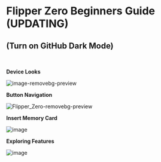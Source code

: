 **<H1>Flipper Zero Beginners Guide (UPDATING)</H1>** 

(Turn on GitHub Dark Mode)
---------------------------------------
<br>

**Device Looks**

![image-removebg-preview](https://github.com/user-attachments/assets/7d9c7cbf-2df4-4283-914e-038e863cb02d)

**Button Navigation**

![Flipper_Zero-removebg-preview](https://github.com/user-attachments/assets/fba9ee44-ce2f-46e1-8bd0-d89a7203ac83)

**Insert Memory Card**

![image](https://github.com/user-attachments/assets/ce94fdad-45c4-4607-b102-41203c1856e1)

**Exploring Features**

![image](https://github.com/user-attachments/assets/c7db36fb-b9a7-4651-98a3-6f9fc2e40f15)








